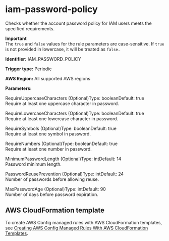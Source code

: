 # iam\-password\-policy<a name="iam-password-policy"></a>

Checks whether the account password policy for IAM users meets the specified requirements\. 

**Important**  
The `true` and `false` values for the rule parameters are case\-sensitive\. If `true` is not provided in lowercase, it will be treated as `false.`

**Identifier:** IAM\_PASSWORD\_POLICY

**Trigger type:** Periodic

**AWS Region:** All supported AWS regions

**Parameters:**

RequireUppercaseCharacters \(Optional\)Type: booleanDefault: true  
Require at least one uppercase character in password\.

RequireLowercaseCharacters \(Optional\)Type: booleanDefault: true  
Require at least one lowercase character in password\.

RequireSymbols \(Optional\)Type: booleanDefault: true  
Require at least one symbol in password\.

RequireNumbers \(Optional\)Type: booleanDefault: true  
Require at least one number in password\.

MinimumPasswordLength \(Optional\)Type: intDefault: 14  
Password minimum length\.

PasswordReusePrevention \(Optional\)Type: intDefault: 24  
Number of passwords before allowing reuse\.

MaxPasswordAge \(Optional\)Type: intDefault: 90  
Number of days before password expiration\.

## AWS CloudFormation template<a name="w24aac11c29c17b7d205c17"></a>

To create AWS Config managed rules with AWS CloudFormation templates, see [Creating AWS Config Managed Rules With AWS CloudFormation Templates](aws-config-managed-rules-cloudformation-templates.md)\.